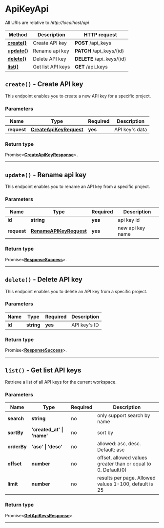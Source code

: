# ApiKeyApi

All URIs are relative to *http://localhost/api*

| Method | Description | HTTP request |
| ------------- | ------------- | ------------- |
| [**create()**](ApiKeyApi.md#create) | Create API key | **POST** /api_keys |
| [**update()**](ApiKeyApi.md#update) | Rename api key | **PATCH** /api_keys/{id} |
| [**delete()**](ApiKeyApi.md#delete) | Delete API key | **DELETE** /api_keys/{id} |
| [**list()**](ApiKeyApi.md#list) | Get list API keys | **GET** /api_keys |


<a name="create"></a>
## **`create()` - Create API key**


This endpoint enables you to create a new API key for a specific project.

### Parameters

| Name | Type | Required | Description |
| ------------- | ------------- | ------------- | ------------- |
 | **request** | [**CreateApiKeyRequest**](../model/CreateApiKeyRequest.md)| **yes**| API key&#39;s data |


### Return type

Promise<[**CreateApiKeyResponse**](../model/CreateApiKeyResponse.md)>.




---

<a name="update"></a>
## **`update()` - Rename api key**


This endpoint enables you to rename an API key from a specific project.

### Parameters

| Name | Type | Required | Description |
| ------------- | ------------- | ------------- | ------------- |
 | **id** | **string**| **yes**| api key id |
 | **request** | [**RenameAPIKeyRequest**](../model/RenameAPIKeyRequest.md)| **yes**| new api key name |


### Return type

Promise<[**ResponseSuccess**](../model/ResponseSuccess.md)>.




---

<a name="delete"></a>
## **`delete()` - Delete API key**


This endpoint enables you to delete an API key from a specific project.

### Parameters

| Name | Type | Required | Description |
| ------------- | ------------- | ------------- | ------------- |
 | **id** | **string**| **yes**| API key&#39;s ID |


### Return type

Promise<[**ResponseSuccess**](../model/ResponseSuccess.md)>.




---

<a name="list"></a>
## **`list()` - Get list API keys**


Retrieve a list of all API keys for the current workspace.

### Parameters

| Name | Type | Required | Description |
| ------------- | ------------- | ------------- | ------------- |
 | **search** | **string**| no| only support search by name |
 | **sortBy** | **&#39;created_at&#39; \| &#39;name&#39;**| no| sort by |
 | **orderBy** | **&#39;asc&#39; \| &#39;desc&#39;**| no| allowed: asc, desc. Default: asc |
 | **offset** | **number**| no| offset, allowed values greater than or equal to 0. Default(0) |
 | **limit** | **number**| no| results per page. Allowed values 1-100, default is 25 |


### Return type

Promise<[**GetApiKeysResponse**](../model/GetApiKeysResponse.md)>.




---

